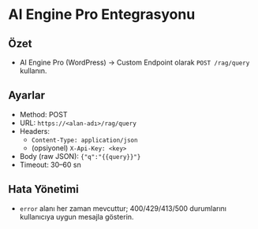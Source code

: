 # AI Engine Pro Entegrasyonu

## Özet
- AI Engine Pro (WordPress) → Custom Endpoint olarak `POST /rag/query` kullanın.

## Ayarlar
- Method: POST
- URL: `https://<alan-adı>/rag/query`
- Headers:
  - `Content-Type: application/json`
  - (opsiyonel) `X-Api-Key: <key>`
- Body (raw JSON): `{"q":"{{query}}"}`
- Timeout: 30–60 sn

## Hata Yönetimi
- `error` alanı her zaman mevcuttur; 400/429/413/500 durumlarını kullanıcıya uygun mesajla gösterin.

